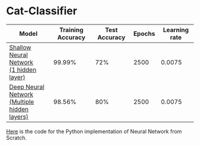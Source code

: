 # Cat-Classifier

| Model | Training Accuracy | Test Accuracy | Epochs | Learning rate |
| ------------- | ------------- | ------------- | ------------- | ------------- |
| [Shallow Neural Network</br>(1 hidden layer)](Cat%20Classifier.ipynb)  | 99.99%  | 72% | 2500 | 0.0075 |
| [Deep Neural Network</br>(Multiple hidden layers)](Cat%20Classifier.ipynb)   | 98.56%  | 80% | 2500 | 0.0075 |

[Here](Deep%20Neural%20Network.ipynb) is the code for the Python implementation of Neural Network from Scratch.
